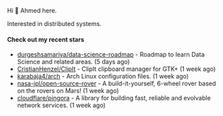 Hi 👋 Ahmed here.

Interested in distributed systems.

#### Check out my recent stars

- [durgeshsamariya/data-science-roadmap](https://github.com/durgeshsamariya/data-science-roadmap) - Roadmap to learn Data Science and related areas. (5 days ago)
- [CristianHenzel/ClipIt](https://github.com/CristianHenzel/ClipIt) - ClipIt clipboard manager for GTK&#43; (1 week ago)
- [karabaja4/arch](https://github.com/karabaja4/arch) - Arch Linux configuration files. (1 week ago)
- [nasa-jpl/open-source-rover](https://github.com/nasa-jpl/open-source-rover) - A build-it-yourself, 6-wheel rover based on the rovers on Mars! (1 week ago)
- [cloudflare/pingora](https://github.com/cloudflare/pingora) - A library for building fast, reliable and evolvable network services. (1 week ago)

